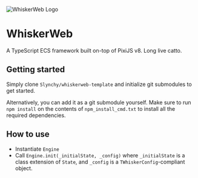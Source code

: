 ![WhiskerWeb Logo]()

# WhiskerWeb
A TypeScript ECS framework built on-top of PixiJS v8. Long live catto.

## Getting started
Simply clone `Slynchy/whiskerweb-template` and initialize git submodules to get started.

Alternatively, you can add it as a git submodule yourself. Make sure to run `npm install` on the contents of `npm_install_cmd.txt` to install all the required dependencies.

## How to use
- Instantiate `Engine`
- Call `Engine.init(_initialState, _config)` where `_initialState` is a class extension of `State`, and `_config` is a `TWhiskerConfig`-compliant object.